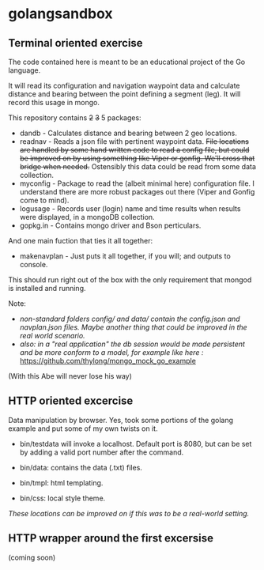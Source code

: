 # golangsandbox


## Terminal oriented exercise

The code contained here is meant to be an educational project of the Go language.

It will read its configuration and navigation waypoint data and calculate distance and bearing between the point defining a segment (leg). It will record this usage in mongo.


This repository contains ~~2~~ ~~3~~ 5 packages:

* dandb - Calculates distance and bearing between 2 geo locations.
* readnav - Reads a json file with pertinent waypoint data. ~~File locations are handled by some hand written code to read a config file, but could be improved on by using something like Viper or gonfig. We'll cross that bridge when needed.~~ Ostensibly this data could be read from some data collection.
* myconfig - Package to read the (albeit minimal here) configuration file. I understand there are more robust packages out there (Viper and Gonfig come to mind).
* logusage - Records user (login) name and time results when results were displayed, in a mongoDB collection.
* gopkg.in - Contains mongo driver and Bson perticulars.


And one main fuction that ties it all together:

* makenavplan - Just puts it all together, if you will; and outputs to console.


This should run right out of the box with the only requirement that mongod is installed and running.


Note: 
* _non-standard folders config/ and data/ contain the config.json and navplan.json files. Maybe another thing that could be improved in the real world scenario._
* _also: in a "real application" the db session would be made persistent and be more conform to a model, for example like here :_ https://github.com/thylong/mongo_mock_go_example


(With this Abe will never lose his way)


## HTTP oriented excercise

Data manipulation by browser. Yes, took some portions of the golang example and put some of my own twists on it.

* bin/testdata will invoke a localhost. Default port is 8080, but can be set by adding a valid port number after the command.

* bin/data: contains the data (.txt) files.
* bin/tmpl: html templating.
* bin/css: local style theme.

_These locations can be improved on if this was to be a real-world setting._


## HTTP wrapper around the first excersise

(coming soon)
